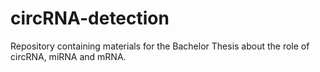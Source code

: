 # circRNA-detection
Repository containing materials for the Bachelor Thesis about the role of circRNA, miRNA and mRNA.
